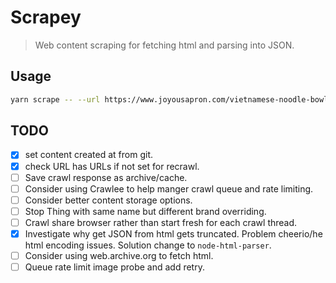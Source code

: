 # Scrapey

> Web content scraping for fetching html and parsing into JSON.


## Usage

```bash
yarn scrape -- --url https://www.joyousapron.com/vietnamese-noodle-bowl/#recipe
```

## TODO

- [x] set content created at from git.
- [x] check URL has URLs if not set for recrawl.
- [ ] Save crawl response as archive/cache.
- [ ] Consider using Crawlee to help manger crawl queue and rate limiting.
- [ ] Consider better content storage options.
- [ ] Stop Thing with same name but different brand overriding.
- [ ] Crawl share browser rather than start fresh for each crawl thread.
- [x] Investigate why get JSON from html gets truncated. Problem cheerio/he html encoding issues. Solution change to `node-html-parser`.
- [ ] Consider using web.archive.org to fetch html.
- [ ] Queue rate limit image probe and add retry.
